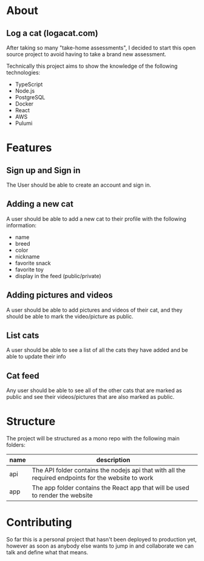 # About

## Log a cat (logacat.com)

After taking so many "take-home assessments", I decided to start this open source project to avoid having to take a brand new assessment.

Technically this project aims to show the knowledge of the following technologies:

- TypeScript
- Node.js
- PostgreSQL
- Docker
- React
- AWS
- Pulumi


# Features

## Sign up and Sign in

The User should be able to create an account and sign in.

## Adding a new cat

A user should be able to add a new cat to their profile with the following information:

- name
- breed
- color
- nickname
- favorite snack
- favorite toy
- display in the feed (public/private)


## Adding pictures and videos

A user should be able to add pictures and videos of their cat, and they should be able to mark the video/picture as public.


## List cats

A user should be able to see a list of all the cats they have added and be able to update their info

## Cat feed

Any user should be able to see all of the other cats that are marked as public and see their videos/pictures that are also marked as public.

# Structure

The project will be structured as a mono repo with the following main folders:



| name | description                                                                                         |
| ---- | --------------------------------------------------------------------------------------------------- |
| api  | The API folder contains the nodejs api that with all the required endpoints for the website to work |
| app  | The app folder contains the React app that will be used to render the website                       |

# Contributing

So far this is a personal project that hasn't been deployed to production yet, however as soon as anybody else wants to jump in and collaborate we can talk and define what that means.

